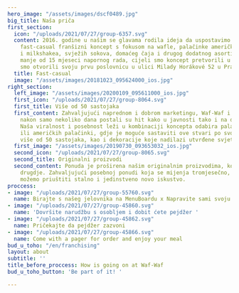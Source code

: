```yaml
---
hero_image: "/assets/images/dscf0489.jpg"
big_title: Naša priča
first_section:
  icon: "/uploads/2021/07/27/group-6357.svg"
  content: 2016. godine u našim se glavama rodila ideja da uspostavimo jedinstveni
    fast-casual franšizni koncept s fokusom na wafle, palačinke američke palačinke
    i milkshakea, svježih sokova, domaćeg čaja i drugog dodatnog asortimana. Nakon
    manje od 15 mjeseci napornog rada, cijeli smo koncept pretvorili u stvarnost kada
    smo otvorili svoju prvu poslovnicu u ulici Milady Horákové 52 u Pragu 7.
  title: Fast-casual
  image: "/assets/images/20181023_095624000_ios.jpg"
right_section:
  left_image: "/assets/images/20200109_095611000_ios.jpg"
  first_icon: "/uploads/2021/07/27/group-8064.svg"
  first_title: Više od 50 sastojaka
  first_content: Zahvaljujući naprednom i dobrom marketingu, Waf-Waf i sami proizvodi
    nakon samo nekoliko dana postali su hit kako u javnosti tako i na društvenim mrežama.
    Naša viralnost i posebnost leži u kombinaciji koncepta odabira palačinki, wafla
    ili američkih palačinki, gdje je moguće sastaviti ove stvari po svom izboru od
    više od 50 sastojaka, kao i dekoracije koje nadilazi utvrđene svjetske standarde.
  first_image: "/assets/images/20190730_093653032_ios.jpg"
  second_icon: "/uploads/2021/07/27/group-8065.svg"
  second_title: Originalni proizvodi
  second_content: Ponuda je proširena našim originalnim proizvodima, kojih nema nigdje
    drugdje. Zahvaljujući posebnoj ponudi koja se mijenja tromjesečno, svojim klijentima
    možemo priuštiti stalno i jedinstveno novo iskustvo.
proccess:
- image: "/uploads/2021/07/27/group-55760.svg"
  name: Birajte s našeg jelovnika na MenuBoardu x Napravite sami svoju prema letku
- image: "/uploads/2021/07/27/group-45860.svg"
  name: 'Dovršite narudžbu s osobljem i dobit ćete pejdžer '
- image: "/uploads/2021/07/27/group-45862.svg"
  name: Pričekajte da pejdžer zazvoni
- image: "/uploads/2021/07/27/group-45866.svg"
  name: Come with a pager for order and enjoy your meal
bud_u_toho: "/en/franchising"
layout: about
subtitle: ''
title_before_proccess: How is going on at Waf-Waf
bud_u_toho_button: 'Be part of it! '

---
```


